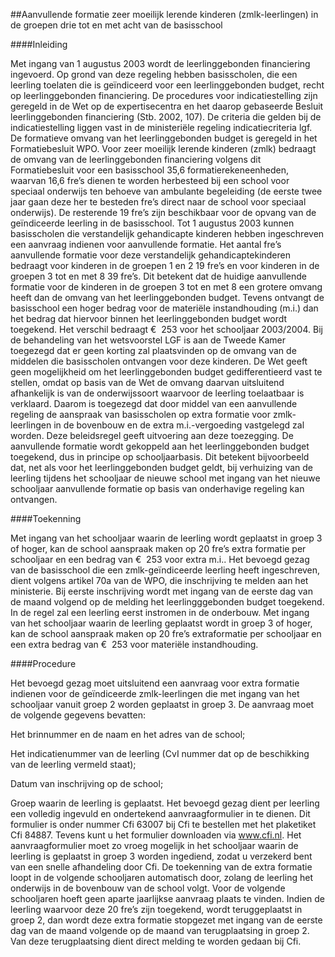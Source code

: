 <meta http-equiv='Content-Type' content='text/html; charset=utf-8' />

##Aanvullende formatie zeer moeilijk lerende kinderen (zmlk-leerlingen) in de groepen drie tot en met acht van de basisschool

####Inleiding

Met ingang van 1 augustus 2003 wordt de leerlinggebonden financiering ingevoerd. Op grond van deze regeling hebben basisscholen, die een leerling toelaten die is geïndiceerd voor een leerlinggebonden budget, recht op leerlinggebonden financiering. De procedures voor indicatiestelling zijn geregeld in de Wet op de expertisecentra en het daarop gebaseerde Besluit leerlinggebonden financiering (Stb. 2002, 107). De criteria die gelden bij de indicatiestelling liggen vast in de ministeriële regeling indicatiecriteria lgf. De formatieve omvang van het leerlinggebonden budget is geregeld in het Formatiebesluit WPO. Voor zeer moeilijk lerende kinderen (zmlk) bedraagt de omvang van de leerlinggebonden financiering volgens dit Formatiebesluit voor een basisschool 35,6 formatierekeneenheden, waarvan 16,6 fre’s dienen te worden herbesteed bij een school voor speciaal onderwijs ten behoeve van ambulante begeleiding (de eerste twee jaar gaan deze her te besteden fre’s direct naar de school voor speciaal onderwijs). De resterende 19 fre’s zijn beschikbaar voor de opvang van de geïndiceerde leerling in de basisschool. Tot 1 augustus 2003 kunnen basisscholen die verstandelijk gehandicapte kinderen hebben ingeschreven een aanvraag indienen voor aanvullende formatie. Het aantal fre’s aanvullende formatie voor deze verstandelijk gehandicaptekinderen bedraagt voor kinderen in de groepen 1 en 2 19 fre’s en voor kinderen in de groepen 3 tot en met 8 39 fre’s. Dit betekent dat de huidige aanvullende formatie voor de kinderen in de groepen 3 tot en met 8 een grotere omvang heeft dan de omvang van het leerlinggebonden budget. Tevens ontvangt de basisschool een hoger bedrag voor de materiële instandhouding (m.i.) dan het bedrag dat hiervoor binnen het leerlinggebonden budget wordt toegekend. Het verschil bedraagt €  253 voor het schooljaar 2003/2004. Bij de behandeling van het wetsvoorstel LGF is aan de Tweede Kamer toegezegd dat er geen korting zal plaatsvinden op de omvang van de middelen die basisscholen ontvangen voor deze kinderen. De Wet geeft geen mogelijkheid om het leerlinggebonden budget gedifferentieerd vast te stellen, omdat op basis van de Wet de omvang daarvan uitsluitend afhankelijk is van de onderwijssoort waarvoor de leerling toelaatbaar is verklaard. Daarom is toegezegd dat door middel van een aanvullende regeling de aanspraak van basisscholen op extra formatie voor zmlk-leerlingen in de bovenbouw en de extra m.i.-vergoeding vastgelegd zal worden. Deze beleidsregel geeft uitvoering aan deze toezegging. De aanvullende formatie wordt gekoppeld aan het leerlinggebonden budget toegekend, dus in principe op schooljaarbasis. Dit betekent bijvoorbeeld dat, net als voor het leerlinggebonden budget geldt, bij verhuizing van de leerling tijdens het schooljaar de nieuwe school met ingang van het nieuwe schooljaar aanvullende formatie op basis van onderhavige regeling kan ontvangen.    

####Toekenning

Met ingang van het schooljaar waarin de leerling wordt geplaatst in groep 3 of hoger, kan de school aanspraak maken op 20 fre’s extra formatie per schooljaar en een bedrag van €  253 voor extra m.i.. Het bevoegd gezag van de basisschool die een zmlk-geïndiceerde leerling heeft ingeschreven, dient volgens artikel 70a van de WPO, die inschrijving te melden aan het ministerie. Bij eerste inschrijving wordt met ingang van de eerste dag van de maand volgend op de melding het leerlingggebonden budget toegekend. In de regel zal een leerling eerst instromen in de onderbouw. Met ingang van het schooljaar waarin de leerling geplaatst wordt in groep 3 of hoger, kan de school aanspraak maken op 20 fre’s extraformatie per schooljaar en een extra bedrag van €  253 voor materiële instandhouding.    

####Procedure

Het bevoegd gezag moet uitsluitend een aanvraag voor extra formatie indienen voor de geïndiceerde zmlk-leerlingen die met ingang van het schooljaar vanuit groep 2 worden geplaatst in groep 3. De aanvraag moet de volgende gegevens bevatten: 

Het brinnummer en de naam en het adres van de school;  

Het indicatienummer van de leerling (CvI nummer dat op de beschikking van de leerling vermeld staat);  

Datum van inschrijving op de school;  

Groep waarin de leerling is geplaatst.   Het bevoegd gezag dient per leerling een volledig ingevuld en ondertekend aanvraagformulier in te dienen. Dit formulier is onder nummer Cfi 63007 bij Cfi te bestellen met het plaketiket Cfi 84887. Tevens kunt u het formulier downloaden via www.cfi.nl. Het aanvraagformulier moet zo vroeg mogelijk in het schooljaar waarin de leerling is geplaatst in groep 3 worden ingediend, zodat u verzekerd bent van een snelle afhandeling door Cfi. De toekenning van de extra formatie loopt in de volgende schooljaren automatisch door, zolang de leerling het onderwijs in de bovenbouw van de school volgt. Voor de volgende schooljaren hoeft geen aparte jaarlijkse aanvraag plaats te vinden. Indien de leerling waarvoor deze 20 fre’s zijn toegekend, wordt teruggeplaatst in groep 2, dan wordt deze extra formatie stopgezet met ingang van de eerste dag van de maand volgende op de maand van terugplaatsing in groep 2. Van deze terugplaatsing dient direct melding te worden gedaan bij Cfi.     
